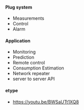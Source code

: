 #### Plug system
  - Measurements
  - Control
  - Alarm
  
#### Application
  - Monitoring
  - Prediction
  - Remote control
  - Consumption Estimation
  - Network repeater
  - server to server API
  
#### etype  
  - https://youtu.be/BWSaUTt1XQ8
  
  
  
